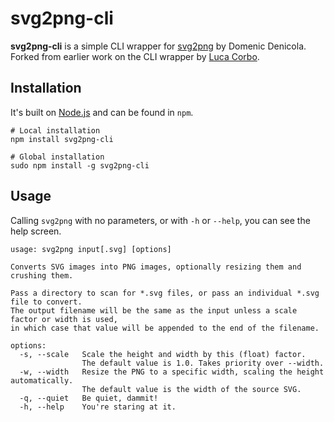 # svg2png-cli

**svg2png-cli** is a simple CLI wrapper for [svg2png](https://github.com/domenic/svg2png)
by Domenic Denicola. Forked from earlier work on the CLI wrapper by
[Luca Corbo](http://lucor.github.com).


## Installation
It's built on [Node.js](http://nodejs.org) and can be found in `npm`.

	# Local installation
	npm install svg2png-cli

	# Global installation
	sudo npm install -g svg2png-cli


## Usage
Calling `svg2png` with no parameters, or with `-h` or `--help`, you can see the help screen.

	usage: svg2png input[.svg] [options]

	Converts SVG images into PNG images, optionally resizing them and crushing them.

	Pass a directory to scan for *.svg files, or pass an individual *.svg file to convert.
	The output filename will be the same as the input unless a scale factor or width is used,
	in which case that value will be appended to the end of the filename.

	options:
	  -s, --scale   Scale the height and width by this (float) factor.
	                The default value is 1.0. Takes priority over --width.
	  -w, --width   Resize the PNG to a specific width, scaling the height automatically.
	                The default value is the width of the source SVG.
	  -q, --quiet   Be quiet, dammit!
	  -h, --help    You're staring at it.
